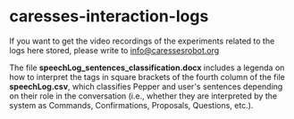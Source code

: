 # caresses-interaction-logs

If you want to get the video recordings of the experiments related to the logs here stored, please write to info@caressesrobot.org

The file **speechLog_sentences_classification.docx** includes a legenda on how to interpret the tags in square brackets of the fourth column of the file **speechLog.csv**, which classifies Pepper and user's sentences depending on their role in the conversation (i.e., whether they are interpreted by the system as Commands, Confirmations, Proposals, Questions, etc.).